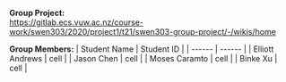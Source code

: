**Group Project:** \
https://gitlab.ecs.vuw.ac.nz/course-work/swen303/2020/project1/t21/swen303-group-project/-/wikis/home

**Group Members:**
| Student Name | Student ID |
| ------ | ------ |
| Elliott Andrews | cell |
| Jason Chen | cell | 
| Moses Caramto | cell |
| Binke Xu | cell |